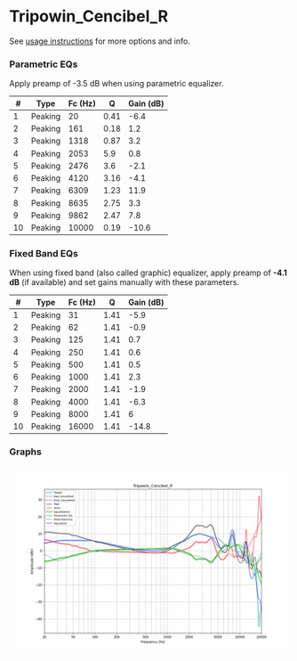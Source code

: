 # Tripowin_Cencibel_R
See [usage instructions](https://github.com/jaakkopasanen/AutoEq#usage) for more options and info.

### Parametric EQs
Apply preamp of -3.5 dB when using parametric equalizer.

|   # | Type    |   Fc (Hz) |    Q |   Gain (dB) |
|-----|---------|-----------|------|-------------|
|   1 | Peaking |        20 | 0.41 |        -6.4 |
|   2 | Peaking |       161 | 0.18 |         1.2 |
|   3 | Peaking |      1318 | 0.87 |         3.2 |
|   4 | Peaking |      2053 | 5.9  |         0.8 |
|   5 | Peaking |      2476 | 3.6  |        -2.1 |
|   6 | Peaking |      4120 | 3.16 |        -4.1 |
|   7 | Peaking |      6309 | 1.23 |        11.9 |
|   8 | Peaking |      8635 | 2.75 |         3.3 |
|   9 | Peaking |      9862 | 2.47 |         7.8 |
|  10 | Peaking |     10000 | 0.19 |       -10.6 |

### Fixed Band EQs
When using fixed band (also called graphic) equalizer, apply preamp of **-4.1 dB** (if available) and set gains manually with these parameters.

|   # | Type    |   Fc (Hz) |    Q |   Gain (dB) |
|-----|---------|-----------|------|-------------|
|   1 | Peaking |        31 | 1.41 |        -5.9 |
|   2 | Peaking |        62 | 1.41 |        -0.9 |
|   3 | Peaking |       125 | 1.41 |         0.7 |
|   4 | Peaking |       250 | 1.41 |         0.6 |
|   5 | Peaking |       500 | 1.41 |         0.5 |
|   6 | Peaking |      1000 | 1.41 |         2.3 |
|   7 | Peaking |      2000 | 1.41 |        -1.9 |
|   8 | Peaking |      4000 | 1.41 |        -6.3 |
|   9 | Peaking |      8000 | 1.41 |         6   |
|  10 | Peaking |     16000 | 1.41 |       -14.8 |

### Graphs
![](./Tripowin_Cencibel_R.png)
